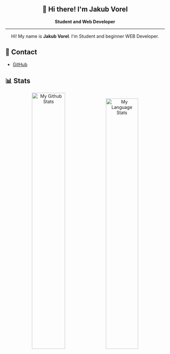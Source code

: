 <h2 align="center">👋 Hi there! I'm Jakub Vorel</h2>

<p align="center">
  <b>Student and Web Developer</b>
</p>

---

<p align="center">Hi! My name is <b>Jakub Vorel</b>. I'm Student and beginner WEB Developer.</p>

## 📲 Contact
 - [GitHub](https://github.com/jacobv-dev)

## 📊 Stats

<p align="center">
  <img src="https://github-readme-stats.vercel.app/api?username=jacobv-dev&show_icons=true&theme=react&include_all_commits=true" alt="My Github Stats" width="45.5%">
  
  <img src="https://github-readme-stats.vercel.app/api/top-langs/?username=jacobv-dev&layout=compact&theme=react" alt="My Language Stats" width="45%">
</p>